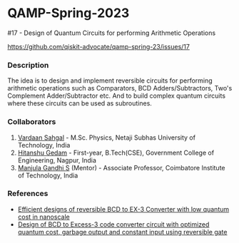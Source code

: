 # QAMP-Spring-2023
#17 - Design of Quantum Circuits for performing Arithmetic Operations

https://github.com/qiskit-advocate/qamp-spring-23/issues/17

### Description
The idea is to design and implement reversible circuits for performing arithmetic operations such as Comparators, BCD Adders/Subtractors, Two's Complement Adder/Subtractor etc. And to build complex quantum circuits where these circuits can be used as subroutines.

### Collaborators
1. [Vardaan Sahgal](https://linkedin.com/in/vardaansahgal) - M.Sc. Physics, Netaji Subhas University of Technology, India
2. [Hitanshu Gedam](https://www.linkedin.com/in/hitanshu-gedam/) - First-year, B.Tech(CSE), Government College of Engineering, Nagpur, India
3. [Manjula Gandhi S](https://www.linkedin.com/in/dr-manjula-gandhi-s-3a4b6a110/) (Mentor) - Associate Professor, Coimbatore Institute of Technology, India

### References
 - [Efficient designs of reversible BCD to EX-3 Converter with low quantum cost in nanoscale](https://doi.org/10.1142/S0219749920500203)
 - [Design of BCD to Excess-3 code converter circuit with optimized quantum cost, garbage output and constant input using reversible gate](https://doi.org/10.1142/S0219749918500612)
